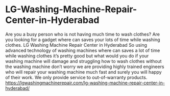 # LG-Washing-Machine-Repair-Center-in-Hyderabad
Are you a busy person who is not having much time to wash clothes? Are you looking for a gadget where can saves your lots of time while washing clothes. LG Washing Machine Repair Center in Hyderabad So using advanced technology of washing machines where can saves a lot of time while washing clothes it’s pretty good but what would you do if your washing machine will damage and struggling how to wash clothes without the washing machine don’t worry we are providing highly trained engineers who will repair your washing machine much fast and surely you will happy of their work. We only provide service to out-of-warranty products. https://lgwashingmachinerepair.com/lg-washing-machine-repair-center-in-hyderabad/
